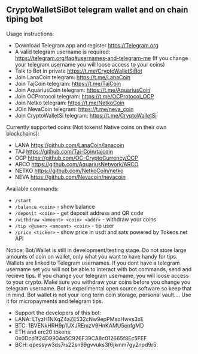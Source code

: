 ## CryptoWalletSiBot telegram wallet and on chain tiping bot

Usage instructions:
- Download Telegram app and register https://Telegram.org
- A valid telegram username is required: https://telegram.org/faq#usernames-and-telegram-me (If you change your telegram username you will loose access to your coins)
- Talk to Bot in private https://t.me/CryptoWalletSiBot
- Join LanaCoin telegram: https://t.me/LanaCoin 
- Join TajCoin telegram: https://t.me/TajCoin
- Join AquariusCoin telegram: https://t.me/AquariusCoin
- Join OCProtocol telegram: https://t.me/OCProtocol_OCP
- Join Netko telegram: https://t.me/NetkoCoin
- JOin NevaCoin telegram: https://t.me/neva_coin
- Join CryptoWalletSi telegram: https://t.me/CryptoWalletSi


Currently supported coins (Not tokens! Native coins on their own blockchains):
- LANA  https://github.com/LanaCoin/lanacoin
- TAJ https://github.com/Taj-Coin/tajcoin
- OCP https://github.com/OC-CryptoCurrency/OCP
- ARCO https://github.com/AquariusNetwork/ARCO
- NETKO https://github.com/NetkoCoin/netko
- NEVA https://github.com/Nevacoin/nevacoin
    
Available commands:
* `/start`
* `/balance <coin>` - show balance
* `/deposit <coin>` - get deposit address and QR code
* `/withdraw <amount> <coin> <addr>` - withdraw your coins
* `/tip <@user> <amount> <coin>` - tip user
* `/price <ticker>` - show price in usdt and sats powered by Tokens.net API
    
Notice: Bot/Wallet is still in development/testing stage. Do not store large amounts of coin on wallet, only what you want to have handy for tips. Wallets are linked to Telegram usernames. If you dont have a telegram username set you will not be able to interact with bot commands, send and recieve tips. If you change your telegram username, you will loose access to your crypto. Make sure you withdraw your coins before you change you telegram username. 
Bot is experimental open source software so keep that in mind. Bot wallet is not your long term coin storage, personal vault.... Use it for micropayments and telegram tips.

- Support the developers of this bot:
 - LANA: LTyzH1NXqZ4aZE532cNw9epPMsoHwvs3xE
 - BTC: 1BVENkHRH9p1UXJREmzV9HnKAMU5enfgMD
 - ETH and erc20 tokens: 0x0Dcd1f24D9904a5C926F39CA8c012665f8Ec5FEF
 - BCH: qpessyw3ds7rs22sn99gvvuks3f6jkmm7gy2npd9r5
